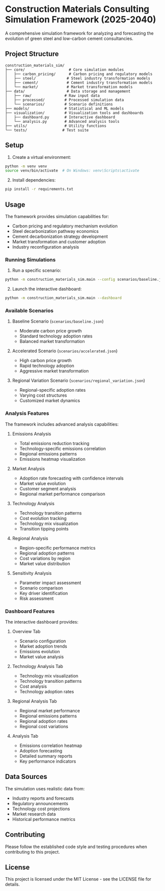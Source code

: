 # Construction Materials Consulting Simulation Framework (2025-2040)

A comprehensive simulation framework for analyzing and forecasting the evolution of green steel and low-carbon cement consultancies.

## Project Structure

```
construction_materials_sim/
├── core/                    # Core simulation modules
│   ├── carbon_pricing/      # Carbon pricing and regulatory models
│   ├── steel/              # Steel industry transformation models
│   ├── cement/             # Cement industry transformation models
│   └── market/             # Market transformation models
├── data/                   # Data storage and management
│   ├── raw/               # Raw input data
│   ├── processed/         # Processed simulation data
│   └── scenarios/         # Scenario definitions
├── models/                # Statistical and ML models
├── visualization/         # Visualization tools and dashboards
│   ├── dashboard.py       # Interactive dashboard
│   └── analysis.py        # Advanced analysis tools
├── utils/                 # Utility functions
└── tests/                # Test suite
```

## Setup

1. Create a virtual environment:
```bash
python -m venv venv
source venv/bin/activate  # On Windows: venv\Scripts\activate
```

2. Install dependencies:
```bash
pip install -r requirements.txt
```

## Usage

The framework provides simulation capabilities for:
- Carbon pricing and regulatory mechanism evolution
- Steel decarbonization pathway economics
- Cement decarbonization strategy development
- Market transformation and customer adoption
- Industry reconfiguration analysis

### Running Simulations

1. Run a specific scenario:
```bash
python -m construction_materials_sim.main --config scenarios/baseline.json
```

2. Launch the interactive dashboard:
```bash
python -m construction_materials_sim.main --dashboard
```

### Available Scenarios

1. Baseline Scenario (`scenarios/baseline.json`)
   - Moderate carbon price growth
   - Standard technology adoption rates
   - Balanced market transformation

2. Accelerated Scenario (`scenarios/accelerated.json`)
   - High carbon price growth
   - Rapid technology adoption
   - Aggressive market transformation

3. Regional Variation Scenario (`scenarios/regional_variation.json`)
   - Regional-specific adoption rates
   - Varying cost structures
   - Customized market dynamics

### Analysis Features

The framework includes advanced analysis capabilities:

1. Emissions Analysis
   - Total emissions reduction tracking
   - Technology-specific emissions correlation
   - Regional emissions patterns
   - Emissions heatmap visualization

2. Market Analysis
   - Adoption rate forecasting with confidence intervals
   - Market value evolution
   - Customer segment analysis
   - Regional market performance comparison

3. Technology Analysis
   - Technology transition patterns
   - Cost evolution tracking
   - Technology mix visualization
   - Transition tipping points

4. Regional Analysis
   - Region-specific performance metrics
   - Regional adoption patterns
   - Cost variations by region
   - Market value distribution

5. Sensitivity Analysis
   - Parameter impact assessment
   - Scenario comparison
   - Key driver identification
   - Risk assessment

### Dashboard Features

The interactive dashboard provides:

1. Overview Tab
   - Scenario configuration
   - Market adoption trends
   - Emissions evolution
   - Market value analysis

2. Technology Analysis Tab
   - Technology mix visualization
   - Technology transition patterns
   - Cost analysis
   - Technology adoption rates

3. Regional Analysis Tab
   - Regional market performance
   - Regional emissions patterns
   - Regional adoption rates
   - Regional cost variations

4. Analysis Tab
   - Emissions correlation heatmap
   - Adoption forecasting
   - Detailed summary reports
   - Key performance indicators

## Data Sources

The simulation uses realistic data from:
- Industry reports and forecasts
- Regulatory announcements
- Technology cost projections
- Market research data
- Historical performance metrics

## Contributing

Please follow the established code style and testing procedures when contributing to this project.

## License

This project is licensed under the MIT License - see the LICENSE file for details. 